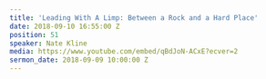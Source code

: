 ```yaml
---
title: 'Leading With A Limp: Between a Rock and a Hard Place'
date: 2018-09-10 16:55:00 Z
position: 51
speaker: Nate Kline
media: https://www.youtube.com/embed/qBdJoN-ACxE?ecver=2
sermon_date: 2018-09-09 10:00:00 Z
---
```


